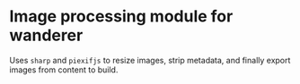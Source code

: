 # Image processing module for wanderer

Uses `sharp` and `piexifjs` to resize images, strip metadata, and finally export images from content to build.